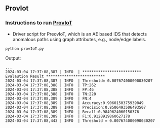 ## ProvIot

### Instructions to run [ProvIoT](provIoT.py)
- Driver script for PreovIoT, which is an AE based IDS that detects anomalous paths using graph attributes, e.g., node/edge labels.
```commandline
python provIoT.py
```

Output:

```commandline
...
2024-03-04 17:37:08,387 | INFO	| ************************** Evalaution Result **************************
2024-03-04 17:37:08,387 | INFO	| Threshold= 0.007674000090030207
2024-03-04 17:37:08,388 | INFO	| TP:262
2024-03-04 17:37:08,388 | INFO	| FP:46
2024-03-04 17:37:08,388 | INFO	| TN:220
2024-03-04 17:37:08,389 | INFO	| FN:4
2024-03-04 17:37:08,389 | INFO	| Accuracy:0.9060150375939849
2024-03-04 17:37:08,389 | INFO	| Precision:0.8506493506493507
2024-03-04 17:37:08,389 | INFO	| Recall:0.9849624060150376
2024-03-04 17:37:08,389 | INFO	| F1:0.9128919860627178
2024-03-04 17:37:08,443 | INFO	| Threshold = 0.007674000090030207
```